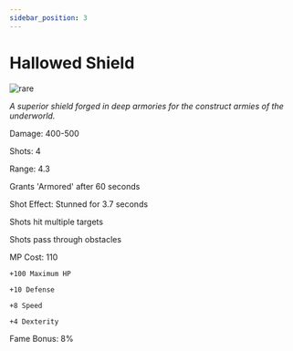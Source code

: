 ```yaml
---
sidebar_position: 3
---
```


# Hallowed Shield

![rare](https://vwiki.valorserver.com/api/item/picture/hallowed%20shield)

<i>A superior shield forged in deep armories for the construct armies of the underworld.</i>

Damage: 400-500

Shots: 4

Range: 4.3

Grants 'Armored' after 60 seconds

Shot Effect: Stunned for 3.7 seconds

Shots hit multiple targets

Shots pass through obstacles

MP Cost: 110

    +100 Maximum HP
    
    +10 Defense
    
    +8 Speed
    
    +4 Dexterity
    
Fame Bonus: 8%
